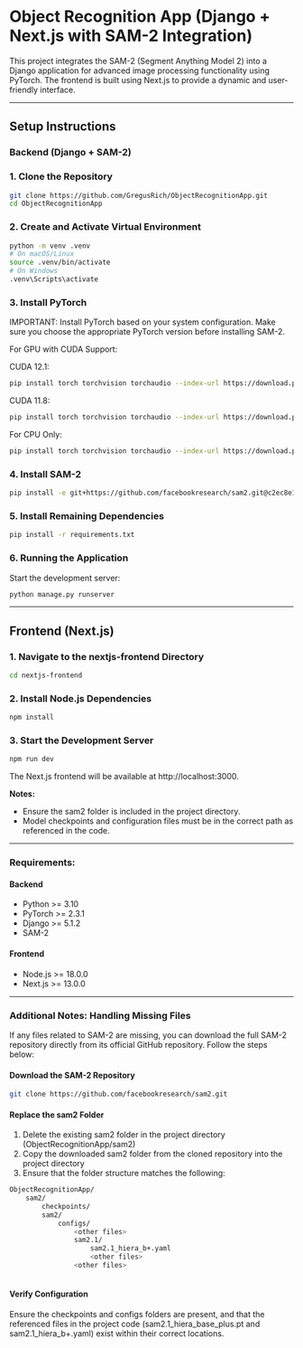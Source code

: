 # Object Recognition App (Django + Next.js with SAM-2 Integration)

This project integrates the SAM-2 (Segment Anything Model 2) into a Django application for advanced image 
processing functionality using PyTorch. The frontend is built using Next.js to provide a dynamic and user-friendly 
interface.

---

## Setup Instructions

### **Backend (Django + SAM-2)**

### 1. Clone the Repository

```bash
git clone https://github.com/GregusRich/ObjectRecognitionApp.git
cd ObjectRecognitionApp
```

### 2. Create and Activate Virtual Environment

```bash
python -m venv .venv
# On macOS/Linux
source .venv/bin/activate
# On Windows
.venv\Scripts\activate
```

### 3. Install PyTorch

IMPORTANT: Install PyTorch based on your system configuration. Make sure you choose the appropriate 
PyTorch version before installing SAM-2.

For GPU with CUDA Support:

CUDA 12.1:
```bash
pip install torch torchvision torchaudio --index-url https://download.pytorch.org/whl/cu121
```
CUDA 11.8:
```bash
pip install torch torchvision torchaudio --index-url https://download.pytorch.org/whl/cu118
```
For CPU Only:
```bash
pip install torch torchvision torchaudio --index-url https://download.pytorch.org/whl/cpu
```

### 4. Install SAM-2
```bash
pip install -e git+https://github.com/facebookresearch/sam2.git@c2ec8e14a185632b0a5d8b161928ceb50197eddc#egg=SAM_2
```
### 5. Install Remaining Dependencies
```bash
pip install -r requirements.txt
```
### 6. Running the Application

Start the development server:
```bash
python manage.py runserver
```

---

## Frontend (Next.js)

### 1. Navigate to the nextjs-frontend Directory
```bash
cd nextjs-frontend
```

### 2. Install Node.js Dependencies
```bash
npm install
```

### 3. Start the Development Server
```bash
npm run dev
```

The Next.js frontend will be available at http://localhost:3000.

**Notes:**
- Ensure the sam2 folder is included in the project directory.
- Model checkpoints and configuration files must be in the correct path as referenced in the code.

---

### Requirements:

#### Backend
- Python >= 3.10
- PyTorch >= 2.3.1
- Django >= 5.1.2
- SAM-2
#### Frontend
- Node.js >= 18.0.0
- Next.js >= 13.0.0

---

### **Additional Notes: Handling Missing Files**
If any files related to SAM-2 are missing, you can download the full SAM-2 repository directly from its 
official GitHub repository. Follow the steps below:

#### Download the SAM-2 Repository
```bash
git clone https://github.com/facebookresearch/sam2.git
```
#### Replace the sam2 Folder
1. Delete the existing sam2 folder in the project directory (ObjectRecognitionApp/sam2)
2. Copy the downloaded sam2 folder from the cloned repository into the project directory
3. Ensure that the folder structure matches the following:

```bash
ObjectRecognitionApp/
    sam2/
        checkpoints/
        sam2/
            configs/
                <other files>
                sam2.1/
                    sam2.1_hiera_b+.yaml
                    <other files>
                <other files>
                
```
#### Verify Configuration

Ensure the checkpoints and configs folders are present, and that the referenced files in the project code 
(sam2.1_hiera_base_plus.pt and sam2.1_hiera_b+.yaml) exist within their correct locations.
